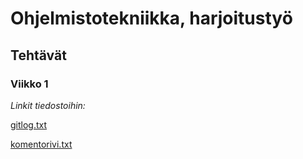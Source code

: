 # Ohjelmistotekniikka, harjoitustyö

## Tehtävät

### Viikko 1

*Linkit tiedostoihin:*

[gitlog.txt](https://github.com/marinarogulina/ot-harjoitustyo/blob/master/laskarit/viikko1/gitlog.txt)

[komentorivi.txt](https://github.com/marinarogulina/ot-harjoitustyo/blob/master/laskarit/viikko1/komentorivi.txt)
